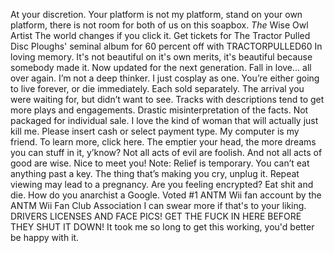 At your discretion.
Your platform is not my platform, stand on your own platform, there is not room for both of us on this soapbox.
*The* Wise Owl Artist
The world changes if you click it.
Get tickets for The Tractor Pulled Disc Ploughs' seminal album for 60 percent off with TRACTORPULLED60
In loving memory.
It's not beautiful on it's own merits, it's beautiful because somebody made it.
Now updated for the next generation.
Fall in love... all over again.
I’m not a deep thinker. I just cosplay as one.
You’re either going to live forever, or die immediately.
Each sold separately.
The arrival you were waiting for, but didn’t want to see.
Tracks with descriptions tend to get more plays and engagements.
Drastic misinterpretation of the facts.
Not packaged for individual sale.
I love the kind of woman that will actually just kill me.
Please insert cash or select payment type.
My computer is my friend.
To learn more, click here.
The emptier your head, the more dreams you can stuff in it, y’know?
Not all acts of evil are foolish. And not all acts of good are wise.
Nice to meet you!
Note: Relief is temporary.
You can’t eat anything past a key.
The thing that’s making you cry, unplug it.
Repeat viewing may lead to a pregnancy.
Are you feeling encrypted?
Eat shit and die.
How do you anarchist a Google.
Voted #1 ANTM Wii fan account by the ANTM Wii Fan Club Association
I can swear more if that's to your liking.
DRIVERS LICENSES AND FACE PICS! GET THE FUCK IN HERE BEFORE THEY SHUT IT DOWN!
It took me so long to get this working, you'd better be happy with it.